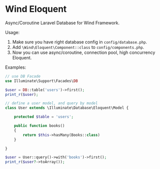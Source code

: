 # Wind Eloquent

Async/Coroutine Laravel Database for Wind Framework.

Usage:

1. Make sure you have right database config in `config/database.php`.
2. Add `\Wind\Eloquent\Component::class` to `config/components.php`.
3. Now you can use async/coroutine, connection pool, high concurrency Eloquent.

Examples:

```php
// use DB Facade
use Illuminate\Support\Facades\DB

$user = DB::table('users')->first();
print_r($user);

// define a user model, and query by model
class User extends \Illuminate\Database\Eloquent\Model {

    protected $table = 'users';

    public function books()
    {
        return $this->hasMany(Books::class)
    }

}

$user = User::query()->with('books')->first();
print_r($user?->toArray());

```
